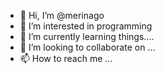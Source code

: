- 👋 Hi, I’m @merinago
- 👀 I’m interested in programming
- 🌱 I’m currently learning things.... 
- 💞️ I’m looking to collaborate on ...
- 📫 How to reach me ...

<!---
merinago/merinago is a ✨ special ✨ repository because its `README.md` (this file) appears on your GitHub profile.
You can click the Preview link to take a look at your changes.
--->
